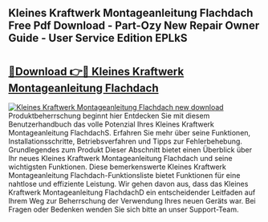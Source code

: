 ## Kleines Kraftwerk Montageanleitung Flachdach Free Pdf Download - Part-Ozy New Repair Owner Guide - User Service Edition EPLkS

# <h2><a href="http://df717w.blite.top/?on=Kleines+Kraftwerk+Montageanleitung+Flachdach">🔗Download 👉🔴 Kleines Kraftwerk Montageanleitung Flachdach</a></h2>

[![Kleines Kraftwerk Montageanleitung Flachdach new download](https://i.imgur.com/lujVjoI.png)](http://df717w.blite.top/?on=Kleines+Kraftwerk+Montageanleitung+Flachdach)
Produktbeherrschung beginnt hier Entdecken Sie mit diesem Benutzerhandbuch das volle Potenzial Ihres Kleines Kraftwerk Montageanleitung FlachdachS. Erfahren Sie mehr über seine Funktionen, Installationsschritte, Betriebsverfahren und Tipps zur Fehlerbehebung. Grundlegendes zum Produkt Dieser Abschnitt bietet einen Überblick über Ihr neues Kleines Kraftwerk Montageanleitung Flachdach und seine wichtigsten Funktionen. Diese bemerkenswerte Kleines Kraftwerk Montageanleitung Flachdach-Funktionsliste bietet Funktionen für eine nahtlose und effiziente Leistung. Wir gehen davon aus, dass das Kleines Kraftwerk Montageanleitung FlachdachD ein entscheidender Leitfaden auf Ihrem Weg zur Beherrschung der Verwendung Ihres neuen Geräts war. Bei Fragen oder Bedenken wenden Sie sich bitte an unser Support-Team.
